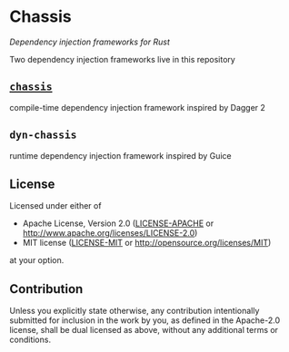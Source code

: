 # Chassis

*Dependency injection frameworks for Rust*

Two dependency injection frameworks live in this repository

## [`chassis`]

compile-time dependency injection framework inspired by Dagger 2

[`chassis`]: ./chassis/README.md

## `dyn-chassis` 

runtime dependency injection framework inspired by Guice

## License

Licensed under either of

 * Apache License, Version 2.0
   ([LICENSE-APACHE](LICENSE-APACHE) or http://www.apache.org/licenses/LICENSE-2.0)
 * MIT license
   ([LICENSE-MIT](LICENSE-MIT) or http://opensource.org/licenses/MIT)

at your option.

## Contribution

Unless you explicitly state otherwise, any contribution intentionally submitted
for inclusion in the work by you, as defined in the Apache-2.0 license, shall be
dual licensed as above, without any additional terms or conditions.